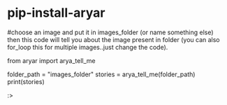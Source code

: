 # pip-install-aryar

#choose an image and put it in images_folder (or name something else) then this code will tell you about the image present in folder (you can also for_loop this for multiple images..just change the code).

from aryar import arya_tell_me

folder_path = "images_folder"
stories = arya_tell_me(folder_path)
print(stories)



:>
